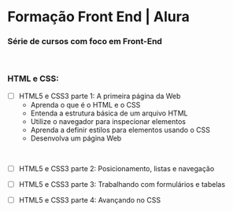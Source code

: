 # Formação Front End | Alura
### Série de cursos com foco em Front-End
<br>

### HTML e CSS:
- [ ] HTML5 e CSS3 parte 1: A primeira página da Web
  * Aprenda o que é o HTML e o CSS
  * Entenda a estrutura básica de um arquivo HTML
  * Utilize o navegador para inspecionar elementos
  * Aprenda a definir estilos para elementos usando o CSS
  * Desenvolva um página Web
<br>

- [ ] HTML5 e CSS3 parte 2: Posicionamento, listas e navegação
- [ ] HTML5 e CSS3 parte 3: Trabalhando com formulários e tabelas
- [ ] HTML5 e CSS3 parte 4: Avançando no CSS

